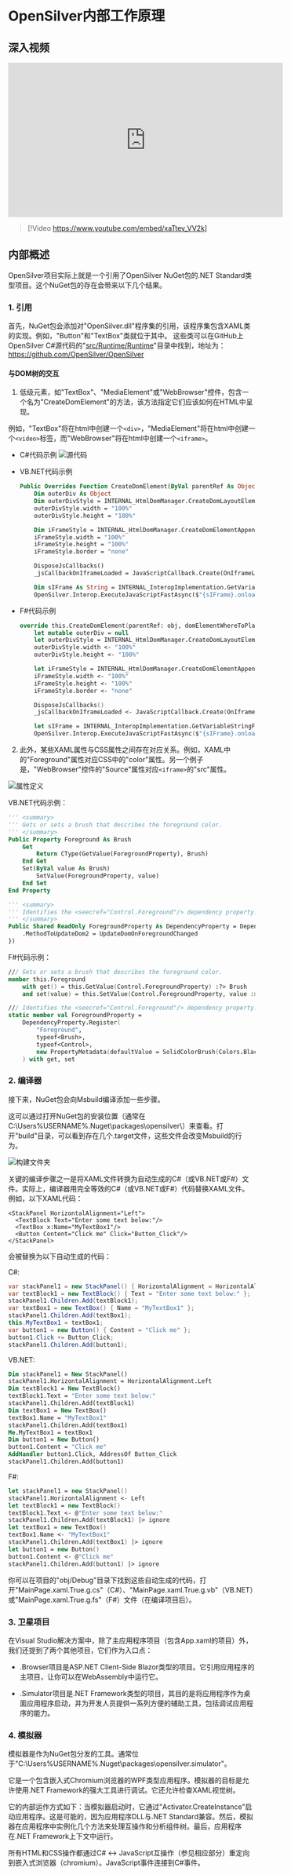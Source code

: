 # OpenSilver内部工作原理

## 深入视频
<iframe width="560" height="315" src="https://www.youtube.com/embed/xaTtev_VV2k?si=eDL0IHqTOcs9aJK-" title="YouTube video player" frameborder="0" allow="accelerometer; autoplay; clipboard-write; encrypted-media; gyroscope; picture-in-picture; web-share" referrerpolicy="strict-origin-when-cross-origin" allowfullscreen></iframe>

> [!Video https://www.youtube.com/embed/xaTtev_VV2k]

## 内部概述

OpenSilver项目实际上就是一个引用了OpenSilver NuGet包的.NET Standard类型项目。这个NuGet包的存在会带来以下几个结果。

### 1. 引用

首先，NuGet包会添加对"OpenSilver.dll"程序集的引用，该程序集包含XAML类的实现。例如，"Button"和"TextBox"类就位于其中。
这些类可以在GitHub上OpenSilver C#源代码的"[src/Runtime/Runtime](https://github.com/OpenSilver/OpenSilver/tree/master/src/Runtime/Runtime)"目录中找到，地址为：https://github.com/OpenSilver/OpenSilver

#### 与DOM树的交互
1. 低级元素，如"TextBox"、"MediaElement"或"WebBrowser"控件，包含一个名为"CreateDomElement"的方法，该方法指定它们应该如何在HTML中呈现。

  例如，"TextBox"将在html中创建一个`<div>`，"MediaElement"将在html中创建一个`<video>`标签，而"WebBrowser"将在html中创建一个`<iframe>`。

  * C#代码示例
  ![源代码](https://raw.githubusercontent.com/UserwareDocumentation/userware-docs/main/images/94c9417efa55451ea36e013f9d8fbaf9.png)

  * VB.NET代码示例
    ```vb
    Public Overrides Function CreateDomElement(ByVal parentRef As Object, <Out> ByRef domElementWhereToPlaceChildren As Object) As Object
        Dim outerDiv As Object
        Dim outerDivStyle = INTERNAL_HtmlDomManager.CreateDomLayoutElementAppendItAndGetStyle("div", parentRef, Me, outerDiv)
        outerDivStyle.width = "100%"
        outerDivStyle.height = "100%"

        Dim iFrameStyle = INTERNAL_HtmlDomManager.CreateDomElementAppendItAndGetStyle("iframe", outerDiv, Me, _iFrame)
        iFrameStyle.width = "100%"
        iFrameStyle.height = "100%"
        iFrameStyle.border = "none"

        DisposeJsCallbacks()
        _jsCallbackOnIframeLoaded = JavaScriptCallback.Create(OnIframeLoad, True)

        Dim sIFrame As String = INTERNAL_InteropImplementation.GetVariableStringForJS(_iFrame)
        OpenSilver.Interop.ExecuteJavaScriptFastAsync($"{sIFrame}.onload = {INTERNAL_InteropImplementation.GetVariableStringForJS(_jsCallbackOnIframeLoaded)}")
    ```

  * F#代码示例
    ```fs
    override this.CreateDomElement(parentRef: obj, domElementWhereToPlaceChildren : byref<obj>) =
        let mutable outerDiv = null
        let outerDivStyle = INTERNAL_HtmlDomManager.CreateDomLayoutElementAppendItAndGetStyle("div", parentRef, this, &outerDiv)
        outerDivStyle.width <- "100%"
        outerDivStyle.height <- "100%"

        let iFrameStyle = INTERNAL_HtmlDomManager.CreateDomElementAppendItAndGetStyle("iframe", outerDiv, this, &_iFrame)
        iFrameStyle.width <- "100%"
        iFrameStyle.height <- "100%"
        iFrameStyle.border <- "none"

        DisposeJsCallbacks()
        _jsCallbackOnIframeLoaded <- JavaScriptCallback.Create(OnIframeLoad, true)

        let sIFrame = INTERNAL_InteropImplementation.GetVariableStringForJS(_iFrame)
        OpenSilver.Interop.ExecuteJavaScriptFastAsync($"{sIFrame}.onload = {INTERNAL_InteropImplementation.GetVariableStringForJS(_jsCallbackOnIframeLoaded)}")
    ```

2. 此外，某些XAML属性与CSS属性之间存在对应关系。例如，XAML中的"Foreground"属性对应CSS中的"color"属性。另一个例子是，"WebBrowser"控件的"Source"属性对应`<iframe>`的"src"属性。

![属性定义](https://raw.githubusercontent.com/UserwareDocumentation/userware-docs/main/images/35a7eb63872348078740443f8903b1b4.png)

VB.NET代码示例：
```vb
''' <summary>
''' Gets or sets a brush that describes the foreground color.
''' </summary>
Public Property Foreground As Brush
    Get
        Return CType(GetValue(ForegroundProperty), Brush)
    End Get
    Set(ByVal value As Brush)
        SetValue(ForegroundProperty, value)
    End Set
End Property

''' <summary>
''' Identifies the <seecref="Control.Foreground"/> dependency property.
''' </summary>
Public Shared ReadOnly ForegroundProperty As DependencyProperty = DependencyProperty.Register(NameOf(Foreground), GetType(Brush), GetType(Control), New PropertyMetadata(New SolidColorBrush(Colors.Black)) With {
    .MethodToUpdateDom2 = UpdateDomOnForegroundChanged
})
```

F#代码示例：
```fs
/// Gets or sets a brush that describes the foreground color.
member this.Foreground
    with get() = this.GetValue(Control.ForegroundProperty) :?> Brush
    and set(value) = this.SetValue(Control.ForegroundProperty, value :> Brush)

/// Identifies the <seecref="Control.Foreground"/> dependency property.
static member val ForegroundProperty = 
    DependencyProperty.Register(
        "Foreground",
        typeof<Brush>,
        typeof<Control>,
        new PropertyMetadata(defaultValue = SolidColorBrush(Colors.Black), MethodToUpdateDom = Control.UpdateDomOnForegroundChanged)
    ) with get, set
```

### 2. 编译器

接下来，NuGet包会向Msbuild编译添加一些步骤。

这可以通过打开NuGet包的安装位置（通常在C:\Users\%USERNAME%\.Nuget\packages\opensilver\）来查看。打开"build"目录，可以看到存在几个.target文件，这些文件会改变Msbuild的行为。

![构建文件夹](https://raw.githubusercontent.com/UserwareDocumentation/userware-docs/main/images/ba3e1f2bff574ec5bf0eb95c6796d928.png)

关键的编译步骤之一是将XAML文件转换为自动生成的C#（或VB.NET或F#）文件。实际上，编译器用完全等效的C#（或VB.NET或F#）代码替换XAML文件。例如，以下XAML代码：

```xaml
<StackPanel HorizontalAlignment="Left">
  <TextBlock Text="Enter some text below:"/>
  <TextBox x:Name="MyTextBox1"/>
  <Button Content="Click me" Click="Button_Click"/>
</StackPanel>
```

会被替换为以下自动生成的代码：

C#:
```csharp
var stackPanel1 = new StackPanel() { HorizontalAlignment = HorizontalAlignment.Left };
var textBlock1 = new TextBlock() { Text = "Enter some text below:" };
stackPanel1.Children.Add(textBlock1);
var textBox1 = new TextBox() { Name = "MyTextBox1" };
stackPanel1.Children.Add(textBox1);
this.MyTextBox1 = textBox1;
var button1 = new Button() { Content = "Click me" };
button1.Click += Button_Click;
stackPanel1.Children.Add(button1);
```

VB.NET:
```vb
Dim stackPanel1 = New StackPanel()
stackPanel1.HorizontalAlignment = HorizontalAlignment.Left
Dim textBlock1 = New TextBlock()
textBlock1.Text = "Enter some text below:"
stackPanel1.Children.Add(textBlock1)
Dim textBox1 = New TextBox()
textBox1.Name = "MyTextBox1"
stackPanel1.Children.Add(textBox1)
Me.MyTextBox1 = textBox1
Dim button1 = New Button()
button1.Content = "Click me"
AddHandler button1.Click, AddressOf Button_Click
stackPanel1.Children.Add(button1)
```

F#:
```fs
let stackPanel1 = new StackPanel()
stackPanel1.HorizontalAlignment <- Left
let textBlock1 = new TextBlock()
textBlock1.Text <- @"Enter some text below:"
stackPanel1.Children.Add(textBlock1) |> ignore
let textBox1 = new TextBox()
textBox1.Name <- "MyTextBox1"
stackPanel1.Children.Add(textBox1) |> ignore
let button1 = new Button()
button1.Content <- @"Click me"
stackPanel1.Children.Add(button1) |> ignore
```

你可以在项目的"obj/Debug"目录下找到这些自动生成的代码，打开"MainPage.xaml.True.g.cs"（C#）、"MainPage.xaml.True.g.vb"（VB.NET）或"MainPage.xaml.True.g.fs"（F#）文件（在编译项目后）。

### 3. 卫星项目

在Visual Studio解决方案中，除了主应用程序项目（包含App.xaml的项目）外，我们还提到了两个其他项目，它们作为入口点：

* .Browser项目是ASP.NET Client-Side Blazor类型的项目。它引用应用程序的主项目，让你可以在WebAssembly中运行它。

* .Simulator项目是.NET Framework类型的项目，其目的是将应用程序作为桌面应用程序启动，并为开发人员提供一系列方便的辅助工具，包括调试应用程序的能力。

### 4. 模拟器

模拟器是作为NuGet包分发的工具。通常位于"C:\Users\%USERNAME%\.Nuget\packages\opensilver.simulator"。

它是一个包含嵌入式Chromium浏览器的WPF类型应用程序。模拟器的目标是允许使用.NET Framework的强大工具进行调试。它还允许检查XAML视觉树。

它的内部运作方式如下：当模拟器启动时，它通过"Activator.CreateInstance"启动应用程序。这是可能的，因为应用程序DLL与.NET Standard兼容。然后，模拟器在应用程序中实例化几个方法来处理互操作和分析组件树。最后，应用程序在.NET Framework上下文中运行。

所有HTML和CSS操作都通过C# <-> JavaScript互操作（参见相应部分）重定向到嵌入式浏览器（chromium）。JavaScript事件连接到C#事件。